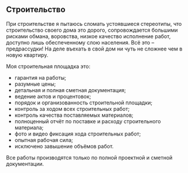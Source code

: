 ## Строительство

При строительстве я пытаюсь сломать устоявшиеся стереотипы, что строительство своего дома это дорого, сопровождается  большими рисками обмана, воровства, низкое качество исполнение работ, доступно лишь обеспеченному слою населения. Всё это – предрассудки! На деле въехать в свой дом ни чуть не сложнее чем в новую квартиру.

Моя строительная площадка это:

* гарантия на работы;
* разумные цены;
* детальная и полная сметная документация;
* ведение актов и процентовок;
* порядок и организованность строительной площадки;
* контроль за ходом всех строительных работ;
* контроль качества поставляемых материалов;
* полноценный отчёт по поставке и расходу строительного материала;
* фото и видео фиксация хода строительных работ;
* опытная рабочая сила;
* исключено завышение объёмов работ.

Все работы производятся только по полной проектной и сметной документации. 

